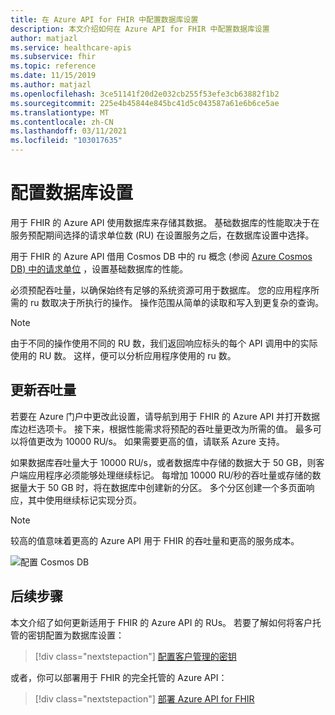 ```yaml
---
title: 在 Azure API for FHIR 中配置数据库设置
description: 本文介绍如何在 Azure API for FHIR 中配置数据库设置
author: matjazl
ms.service: healthcare-apis
ms.subservice: fhir
ms.topic: reference
ms.date: 11/15/2019
ms.author: matjazl
ms.openlocfilehash: 3ce51141f20d2e032cb255f53efe3cb63882f1b2
ms.sourcegitcommit: 225e4b45844e845bc41d5c043587a61e6b6ce5ae
ms.translationtype: MT
ms.contentlocale: zh-CN
ms.lasthandoff: 03/11/2021
ms.locfileid: "103017635"
---
```

# <a name="configure-database-settings"></a>配置数据库设置 

用于 FHIR 的 Azure API 使用数据库来存储其数据。 基础数据库的性能取决于在服务预配期间选择的请求单位数 (RU) 在设置服务之后，在数据库设置中选择。

用于 FHIR 的 Azure API 借用 Cosmos DB 中的 ru 概念 (参阅 [Azure Cosmos DB) 中的请求单位](../../cosmos-db/request-units.md) ，设置基础数据库的性能。 

必须预配吞吐量，以确保始终有足够的系统资源可用于数据库。 您的应用程序所需的 ru 数取决于所执行的操作。 操作范围从简单的读取和写入到更复杂的查询。 

> [!NOTE]
> 由于不同的操作使用不同的 RU 数，我们返回响应标头的每个 API 调用中的实际使用的 RU 数。 这样，便可以分析应用程序使用的 ru 数。

## <a name="update-throughput"></a>更新吞吐量

若要在 Azure 门户中更改此设置，请导航到用于 FHIR 的 Azure API 并打开数据库边栏选项卡。 接下来，根据性能需求将预配的吞吐量更改为所需的值。 最多可以将值更改为 10000 RU/s。 如果需要更高的值，请联系 Azure 支持。

如果数据库吞吐量大于 10000 RU/s，或者数据库中存储的数据大于 50 GB，则客户端应用程序必须能够处理继续标记。 每增加 10000 RU/秒的吞吐量或存储的数据量大于 50 GB 时，将在数据库中创建新的分区。 多个分区创建一个多页面响应，其中使用继续标记实现分页。

> [!NOTE] 
> 较高的值意味着更高的 Azure API 用于 FHIR 的吞吐量和更高的服务成本。

![配置 Cosmos DB](media/database/database-settings.png)

## <a name="next-steps"></a>后续步骤

本文介绍了如何更新适用于 FHIR 的 Azure API 的 RUs。 若要了解如何将客户托管的密钥配置为数据库设置：

>[!div class="nextstepaction"]
>[配置客户管理的密钥](customer-managed-key.md)

或者，你可以部署用于 FHIR 的完全托管的 Azure API：
 
>[!div class="nextstepaction"]
>[部署 Azure API for FHIR](fhir-paas-portal-quickstart.md)